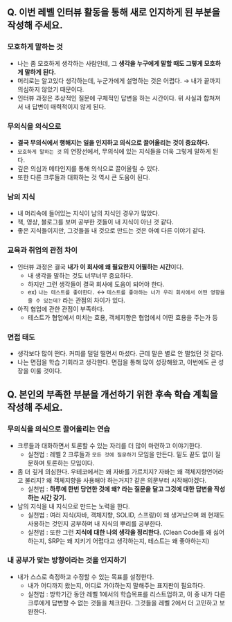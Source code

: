 ## Q. 이번 레벨 인터뷰 활동을 통해 새로 인지하게 된 부분을 작성해 주세요.

### 모호하게 말하는 것

- 나는 좀 모호하게 생각하는 사람인데, 그 **생각을 누구에게 말할 때도 그렇게 모호하게 말하게 된다.**
- 머리로는 알고있다 생각하는데, 누군가에게 설명하는 것은 어렵다. → 내가 끝까지 의심하지 않았기 때문이다.
- 인터뷰 과정은 추상적인 질문에 구체적인 답변을 하는 시간이다. 위 사실과 합쳐져서 내 답변이 매력적이지 않게 된다.

### 무의식을 의식으로

- **결국 무의식에서 행해지는 일을 인지하고 의식으로 끌어올리는 것이 중요하다.**
- `모호하게 말하는 것` 의 연장선에서, 무의식에 있는 지식들을 더욱 그렇게 말하게 된다.
- 깊은 의심과 메타인지를 통해 의식으로 끌어올릴 수 있다.
- 또한 다른 크루들과 대화하는 것 역시 큰 도움이 된다.

### 남의 지식

- 내 머리속에 들어있는 지식이 남의 지식인 경우가 많았다.
- 책, 영상, 블로그를 보며 공부한 것들이 내 지식이 아닌 것 같다.
- 좋은 지식들이지만, 그것들을 내 것으로 만드는 것은 아예 다른 이야기 같다.

### 교육과 취업의 관점 차이

- 인터뷰 과정은 결국 **내가 이 회사에 왜 필요한지 어필하는 시간**이다.
    - 내 생각을 말하는 것도 너무너무 중요하다.
    - 하지만 그런 생각들이 결국 회사에 도움이 되어야 한다.
    - ex) `나는 테스트를 좋아한다.` ↔ `테스트를 좋아하는 너가 우리 회사에서 어떤 영향을 줄 수 있는데?` 라는 관점의 차이가 있다.
- 아직 협업에 관한 관점이 부족하다.
    - 테스트가 협업에서 미치는 효용, 객체지향은 협업에서 어떤 효용을 주는가 등

### 면접 태도

- 생각보다 많이 떤다. 커피를 덜덜 떨면서 마셨다. 근데 말은 별로 안 떨었던 것 같다.
- 나는 면접을 학습 기회라고 생각한다. 면접을 통해 많이 성장해왔고, 이번에도 큰 성장을 이룰 것이다.

## Q. 본인의 부족한 부분을 개선하기 위한 후속 학습 계획을 작성해 주세요.

### 무의식을 의식으로 끌어올리는 연습

- 크루들과 대화하면서 토론할 수 있는 자리를 더 많이 마련하고 이야기한다.
    - 실천법 : 레벨 2 크루들과 `모든 것에 질문하기` 모임을 만든다. 밑도 끝도 없이 질문하며 토론하는 모임이다.
- 좀 더 깊게 의심한다. 우테코에서는 왜 자바를 가르치지? 자바는 왜 객체지향언어라고 불리지? 왜 객체지향을 사용해야 하는거지? 같은 의문부터 시작해야겠다.
    - 실천법 : **하루에 한번 당연한 것에 왜? 라는 질문을 달고 그것에 대한 답변을 작성하는 시간 갖기.**
- 남의 지식을 내 지식으로 만드는 노력을 한다.
    - 실천법 : 여러 지식(자바, 객체지향, SOLID, 스프링)이 왜 생겨났으며 왜 현재도 사용하는 것인지 공부하며 내 지식의 뿌리를 공부한다.
    - 실천법 : 또한 그런 **지식에 대한 나의 생각을 정리한다.** (Clean Code를 왜 싫어하는지, SRP는 왜 지키기 어렵다고 생각하는지, 테스트는 왜 좋아하는지)

### 내 공부가 맞는 방향이라는 것을 인지하기

- 내가 스스로 측정하고 수정할 수 있는 목표를 설정한다.
    - 내가 어디까지 왔는지, 어디로 가야하는지 말해주는 표지판이 필요하다.
    - 실천법 : 방학기간 동안 레벨 1에서의 학습목표를 리스트업하고, 이 중 내가 다른 크루에게 답변할 수 없는 것들을 체크한다. 그것들을 레벨 2에서 더 고민하고 보완한다.